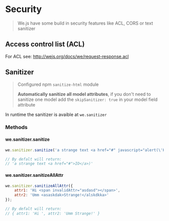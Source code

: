 # Security

> We.js have some build in security features like ACL, CORS or text sanitizer

## Access control list (ACL)

For ACL see: http://wejs.org/docs/we/request-response.acl

## Sanitizer

> Configured npm `sanitize-html` module 
> 
> **Automatically sanitize all model attributes**, if you don't need to sanitize one model add the `skipSanitizer: true` in your model field attribute

In runtime the sanitizer is avaible at `we.sanitizer` 
   
### Methods

#### we.sanitizer.sanitize

```js
we.sanitizer.sanitize('a strange text <a href="#" javascript="alert(\'HI\')">IO</a>)');

// By defalt will return:
// 'a strange text <a href="#">IO</a>)'
```

#### we.sanitizer.sanitizeAllAttr

```js
we.sanitizer.sanitizeAllAttr({
    attr1: 'Hi <span invalidAttr="asdasd"></span>',
    attr2: 'Umm <asaskdak>Strange!</alskdkka>'
});

// By defalt will return:
// { attr1: 'Hi ', attr2: 'Umm Strange!' }
```
